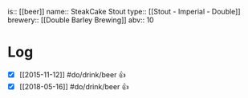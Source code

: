 is:: [[beer]]
name:: SteakCake Stout
type:: [[Stout - Imperial - Double]]
brewery:: [[Double Barley Brewing]]
abv:: 10

# Log
- [x] [[2015-11-12]] #do/drink/beer 👍
- [x] [[2018-05-16]] #do/drink/beer 👍
